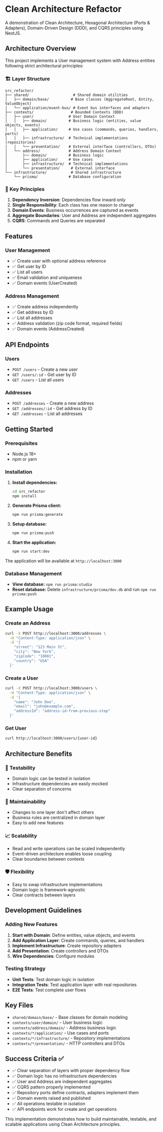 # Clean Architecture Refactor

A demonstration of Clean Architecture, Hexagonal Architecture (Ports & Adapters), Domain-Driven Design (DDD), and CQRS principles using NestJS.

## Architecture Overview

This project implements a User management system with Address entities following strict architectural principles:

### 🏗️ Layer Structure

```
src_refactor/
├── shared/                    # Shared domain utilities
│   ├── domain/base/          # Base classes (AggregateRoot, Entity, ValueObject)
│   └── application/event-bus/ # Event bus interfaces and adapters
├── contexts/                 # Bounded Contexts (DDD)
│   ├── user/                # User Domain Context
│   │   ├── domain/          # Business logic (entities, value objects, events)
│   │   ├── application/     # Use cases (commands, queries, handlers, ports)
│   │   ├── infrastructure/  # Technical implementations (repositories)
│   │   └── presentation/    # External interface (controllers, DTOs)
│   └── address/             # Address Domain Context
│       ├── domain/          # Business logic
│       ├── application/     # Use cases
│       ├── infrastructure/  # Technical implementations
│       └── presentation/     # External interface
└── infrastructure/           # Shared infrastructure
    └── prisma/              # Database configuration
```

### 🎯 Key Principles

1. **Dependency Inversion**: Dependencies flow inward only
2. **Single Responsibility**: Each class has one reason to change
3. **Domain Events**: Business occurrences are captured as events
4. **Aggregate Boundaries**: User and Address are independent aggregates
5. **CQRS**: Commands and Queries are separated

## Features

### User Management
- ✅ Create user with optional address reference
- ✅ Get user by ID
- ✅ List all users
- ✅ Email validation and uniqueness
- ✅ Domain events (UserCreated)

### Address Management
- ✅ Create address independently
- ✅ Get address by ID
- ✅ List all addresses
- ✅ Address validation (zip code format, required fields)
- ✅ Domain events (AddressCreated)

## API Endpoints

### Users
- `POST /users` - Create a new user
- `GET /users/:id` - Get user by ID
- `GET /users` - List all users

### Addresses
- `POST /addresses` - Create a new address
- `GET /addresses/:id` - Get address by ID
- `GET /addresses` - List all addresses

## Getting Started

### Prerequisites
- Node.js 18+
- npm or yarn

### Installation

1. **Install dependencies:**
   ```bash
   cd src_refactor
   npm install
   ```

2. **Generate Prisma client:**
   ```bash
   npm run prisma:generate
   ```

3. **Setup database:**
   ```bash
   npm run prisma:push
   ```

4. **Start the application:**
   ```bash
   npm run start:dev
   ```

The application will be available at `http://localhost:3000`

### Database Management

- **View database:** `npm run prisma:studio`
- **Reset database:** Delete `infrastructure/prisma/dev.db` and run `npm run prisma:push`

## Example Usage

### Create an Address
```bash
curl -X POST http://localhost:3000/addresses \
  -H "Content-Type: application/json" \
  -d '{
    "street": "123 Main St",
    "city": "New York",
    "zipCode": "10001",
    "country": "USA"
  }'
```

### Create a User
```bash
curl -X POST http://localhost:3000/users \
  -H "Content-Type: application/json" \
  -d '{
    "name": "John Doe",
    "email": "john@example.com",
    "addressId": "address-id-from-previous-step"
  }'
```

### Get User
```bash
curl http://localhost:3000/users/{user-id}
```

## Architecture Benefits

### 🧪 Testability
- Domain logic can be tested in isolation
- Infrastructure dependencies are easily mocked
- Clear separation of concerns

### 🔄 Maintainability
- Changes to one layer don't affect others
- Business rules are centralized in domain layer
- Easy to add new features

### 📈 Scalability
- Read and write operations can be scaled independently
- Event-driven architecture enables loose coupling
- Clear boundaries between contexts

### 🛡️ Flexibility
- Easy to swap infrastructure implementations
- Domain logic is framework-agnostic
- Clear contracts between layers

## Development Guidelines

### Adding New Features

1. **Start with Domain**: Define entities, value objects, and events
2. **Add Application Layer**: Create commands, queries, and handlers
3. **Implement Infrastructure**: Create repository adapters
4. **Add Presentation**: Create controllers and DTOs
5. **Wire Dependencies**: Configure modules

### Testing Strategy

- **Unit Tests**: Test domain logic in isolation
- **Integration Tests**: Test application layer with real repositories
- **E2E Tests**: Test complete user flows

## Key Files

- `shared/domain/base/` - Base classes for domain modeling
- `contexts/user/domain/` - User business logic
- `contexts/address/domain/` - Address business logic
- `contexts/*/application/` - Use cases and ports
- `contexts/*/infrastructure/` - Repository implementations
- `contexts/*/presentation/` - HTTP controllers and DTOs

## Success Criteria ✅

- ✅ Clear separation of layers with proper dependency flow
- ✅ Domain logic has no infrastructure dependencies
- ✅ User and Address are independent aggregates
- ✅ CQRS pattern properly implemented
- ✅ Repository ports define contracts, adapters implement them
- ✅ Domain events raised and published
- ✅ All operations testable in isolation
- ✅ API endpoints work for create and get operations

This implementation demonstrates how to build maintainable, testable, and scalable applications using Clean Architecture principles.
